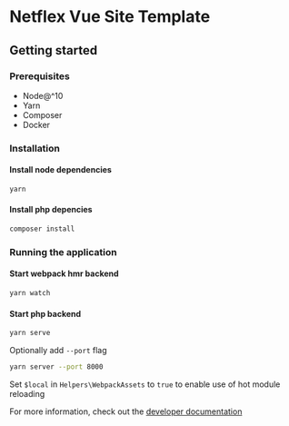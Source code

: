 # Netflex Vue Site Template

## Getting started

### Prerequisites
* Node@^10
* Yarn
* Composer
* Docker

### Installation
#### Install node dependencies
```bash
yarn
```

#### Install php depencies
```bash
composer install
```

### Running the application
#### Start webpack hmr backend
```bash
yarn watch
```

#### Start php backend
```bash
yarn serve
```
Optionally add `--port` flag
```bash
yarn server --port 8000
```

Set `$local` in `Helpers\WebpackAssets` to `true` to enable use of hot module reloading
  

For more information, check out the [developer documentation](https://docs.netflex.dev)
